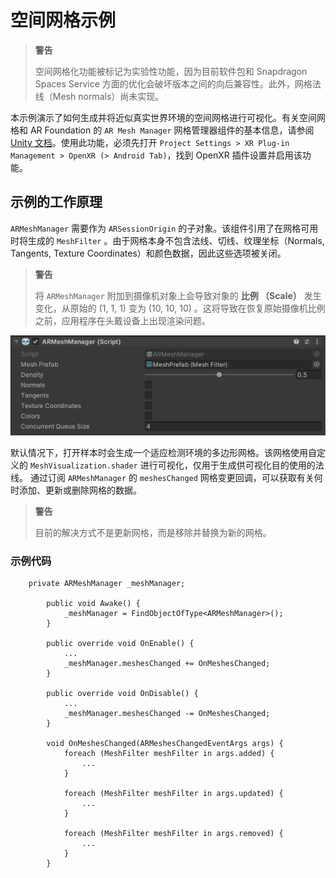 # 空间网格示例

> **警告**
>
> 空间网格化功能被标记为实验性功能，因为目前软件包和 Snapdragon Spaces Service 方面的优化会破坏版本之间的向后兼容性。此外，网格法线（Mesh normals）尚未实现。

本示例演示了如何生成并将近似真实世界环境的空间网格进行可视化。有关空间网格和 AR Foundation 的 `AR Mesh Manager` 网格管理器组件的基本信息，请参阅 [Unity 文档](https://docs.unity3d.com/Packages/com.unity.xr.arfoundation@4.2/manual/mesh-manager.html)。使用此功能，必须先打开 `Project Settings > XR Plug-in Management > OpenXR (> Android Tab)`，找到 OpenXR 插件设置并启用该功能。

## 示例的工作原理

`ARMeshManager`  需要作为 `ARSessionOrigin` 的子对象。该组件引用了在网格可用时将生成的 `MeshFilter` 。由于网格本身不包含法线、切线、纹理坐标（Normals, Tangents, Texture Coordinates）和颜色数据，因此这些选项被关闭。

>**警告**
>
>将 `ARMeshManager` 附加到摄像机对象上会导致对象的 **比例 （Scale）** 发生变化，从原始的 (1, 1, 1) 变为 (10, 10, 10) 。这将导致在恢复原始摄像机比例之前，应用程序在头戴设备上出现渲染问题。

![1](./pic-SpatialMeshingSample/1.png)

默认情况下，打开样本时会生成一个适应检测环境的多边形网格。该网格使用自定义的 `MeshVisualization.shader` 进行可视化，仅用于生成供可视化目的使用的法线。
通过订阅 `ARMeshManager` 的 `meshesChanged` 网格变更回调，可以获取有关何时添加、更新或删除网格的数据。

> **警告**
> 
> 目前的解决方式不是更新网格，而是移除并替换为新的网格。

### 示例代码

```
    private ARMeshManager _meshManager;

        public void Awake() {
            _meshManager = FindObjectOfType<ARMeshManager>();
        }

        public override void OnEnable() {
            ...
            _meshManager.meshesChanged += OnMeshesChanged;
        }

        public override void OnDisable() {
            ...
            _meshManager.meshesChanged -= OnMeshesChanged;
        }

        void OnMeshesChanged(ARMeshesChangedEventArgs args) {
            foreach (MeshFilter meshFilter in args.added) {
                ...
            }

            foreach (MeshFilter meshFilter in args.updated) {
                ...
            }

            foreach (MeshFilter meshFilter in args.removed) {
                ...
            }
        }
```
